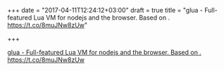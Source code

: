 +++
date = "2017-04-11T12:24:12+03:00"
draft = true
title = "glua - Full-featured Lua VM for nodejs and the browser. Based on . https://t.co/8muJNw8zUw"

+++

<p><a href="https://t.co/8jVhLolzZA">glua - Full-featured Lua VM for nodejs and the browser. Based on . https://t.co/8muJNw8zUw</a></p>